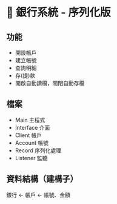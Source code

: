 # :atm: 銀行系統 - 序列化版

## 功能

- 開設帳戶
- 建立帳號
- 查詢明細
- 存(提)款
- 開啟自動讀檔，關閉自動存檔

## 檔案

- Main 主程式
- Interface 介面
- Client 帳戶
- Account 帳號
- Record 序列化處理
- Listener 監聽


## 資料結構（建構子）

銀行 <- 帳戶 <- 帳號、金額
